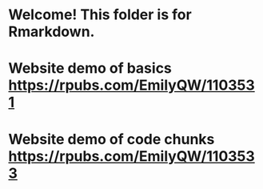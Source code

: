 # Welcome! This folder is for Rmarkdown.
# Website demo of basics https://rpubs.com/EmilyQW/1103531
# Website demo of code chunks https://rpubs.com/EmilyQW/1103533
